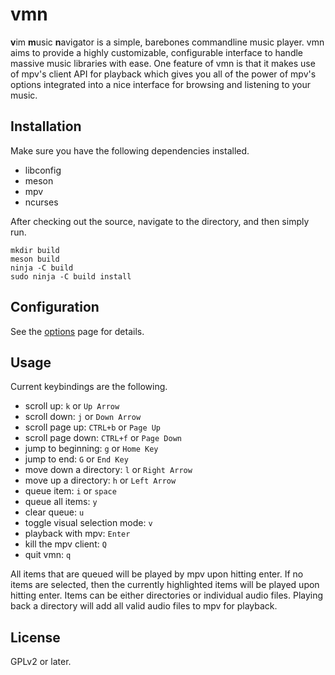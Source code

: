 # vmn
**v**im **m**usic **n**avigator is a simple, barebones commandline music player. vmn aims to provide a highly customizable, configurable interface to handle massive music libraries with ease. One feature of vmn is that it makes use of mpv's client API for playback which gives you all of the power of mpv's options integrated into a nice interface for browsing and listening to your music.

## Installation
Make sure you have the following dependencies installed.

* libconfig
* meson
* mpv
* ncurses

After checking out the source, navigate to the directory, and then simply run.
```
mkdir build
meson build
ninja -C build
sudo ninja -C build install
```

## Configuration
See the [options](https://github.com/Dudemanguy911/vmn/blob/master/options.md) page for details.

## Usage
Current keybindings are the following.

* scroll up: `k` or `Up Arrow`
* scroll down: `j` or `Down Arrow`
* scroll page up: `CTRL+b` or `Page Up`
* scroll page down: `CTRL+f` or `Page Down`
* jump to beginning: `g` or `Home Key`
* jump to end: `G` or `End Key`
* move down a directory: `l` or `Right Arrow`
* move up a directory: `h` or `Left Arrow`
* queue item: `i` or `space`
* queue all items: `y`
* clear queue: `u`
* toggle visual selection mode: `v`
* playback with mpv: `Enter`
* kill the mpv client: `Q`
* quit vmn: `q`

All items that are queued will be played by mpv upon hitting enter. If no items are selected, then the currently highlighted items will be played upon hitting enter. Items can be either directories or individual audio files. Playing back a directory will add all valid audio files to mpv for playback.

## License
GPLv2 or later.
